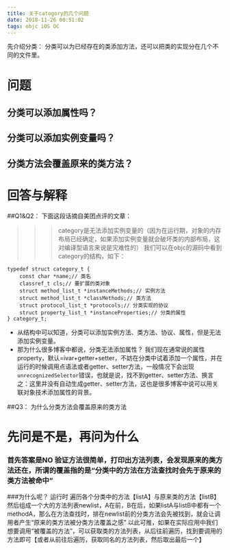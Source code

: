 ```yaml
---
title: 关于catogory的几个问题
date: 2018-11-26 00:51:02
tags: objc iOS OC
---
```

先介绍分类：
分类可以为已经存在的类添加方法，还可以把类的实现分在几个不同的文件里。
# 问题
## 分类可以添加属性吗？
## 分类可以添加实例变量吗？
## 分类方法会覆盖原来的类方法？
# 回答与解释
##Q1&Q2：
下面这段话摘自美团点评的文章：
>>>category是无法添加实例变量的（因为在运行期，对象的内存布局已经确定，如果添加实例变量就会破坏类的内部布局，这对编译型语言来说是灾难性的）
我们可以在objc的源码中看到category的结构，如下：
```objc
typedef struct category_t {
    const char *name;// 类名
    classref_t cls;// 要扩展的类对象
    struct method_list_t *instanceMethods;// 实例方法
    struct method_list_t *classMethods;// 类方法
    struct protocol_list_t *protocols;// 分类实现的协议
    struct property_list_t *instanceProperties;// 分类的属性
} category_t;

```
* 从结构中可以知道，分类可以添加实例方法、类方法、协议、属性，但是无法添加实例变量。
* 那为什么很多博客中都说，分类无法添加属性？
我们现在通常说的属性property，默认=ivar+getter+setter，不妨在分类中试着添加一个属性，并在运行的时候调用点语法或者getter、setter方法，一般情况下会出现`unrecognizedSelector`错误，也就是说，找不到getter、setter方法、换言之：这里并没有自动生成getter、setter方法，这也是很多博客中说可以用关联对象技术添加属性的背景。

##Q3：
为什么分类方法会覆盖原来的类方法
# 先问是不是，再问为什么
### 首先答案是NO 验证方法很简单，打印出方法列表，会发现原来的类方法还在，所谓的覆盖指的是“分类中的方法在方法查找时会先于原来的类方法被命中”
###为什么呢？
运行时 遍历各个分类中的方法【listA】与原来类的方法【listB】然后组成一个大的方法列表newlist，A在前，B在后，如果listA与listB中都有一个methodA，那么在方法查找时，排在newlist前的分类方法会先被找到，就会让调用者产生“原来的类方法被分类方法覆盖之感”
以此可推，如果在实际应用中我们想要调用“被覆盖的方法”，可以获取类的方法列表，从后往前遍历，找到要调用的方法即可【或者从前往后遍历，获取同名的方法列表，然后取出最后一个】
